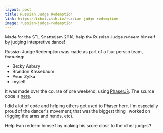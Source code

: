 ```yaml
---
layout: post
title: Russian Judge Redemption
link: https://icbat.itch.io/russian-judge-redemption
image: russian-judge-redemption
---
```


Made for the STL Scatterjam 2016, help the Russian Judge redeem himself by judging interpretive dance!

Russian Judge Redemption was made as part of a four person team, featuring:

 - Becky Asbury
 - Brandon Kassebaum
 - Peter Zylka
 - myself

It was made over the course of one weekend, using [PhaserJS](https://phaser.io). The source code is [here](https://github.com/hackernight/scatterjam-2016).

I did a lot of code and helping others get used to Phaser here. I'm especially proud of the dancer's movement; that was the biggest thing I worked on (rigging the arms and hands, etc).

Help Ivan redeem himself by making his score close to the other judges'!
